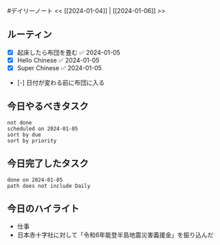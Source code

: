 #デイリーノート
<< [[2024-01-04]] | [[2024-01-06]] >>
## ルーティン
- [x] 起床したら布団を畳む ✅ 2024-01-05
- [x] Hello Chinese ✅ 2024-01-05
- [x] Super Chinese ✅ 2024-01-05
- [-] 日付が変わる前に布団に入る
## 今日やるべきタスク
```tasks
not done
scheduled on 2024-01-05
sort by due
sort by priority
```
## 今日完了したタスク
```tasks
done on 2024-01-05
path does not include Daily
```
## 今日のハイライト
- 仕事
- 日本赤十字社に対して「令和6年能登半島地震災害義援金」を振り込んだ
